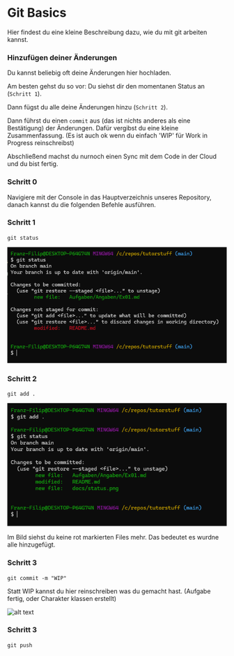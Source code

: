 # Git Basics
Hier findest du eine kleine Beschreibung dazu, wie du mit git arbeiten kannst.

### Hinzufügen deiner Änderungen
Du kannst beliebig oft deine Änderungen hier hochladen.

Am besten gehst du so vor: Du siehst dir den momentanen Status an (`Schritt 1`).

Dann fügst du alle deine Änderungen hinzu (`Schritt 2`).

Dann führst du einen `commit` aus (das ist nichts anderes als eine Bestätigung) der Änderungen. Dafür vergibst du eine kleine Zusammenfassung. (Es ist auch ok wenn du einfach 'WIP' für Work in Progress reinschreibst)

Abschließend machst du nurnoch einen Sync mit dem Code in der Cloud und du bist fertig.

### Schritt 0
Navigiere mit der Console in das Hauptverzeichnis unseres Repository, danach kannst du die folgenden Befehle ausführen.

### Schritt 1
```
git status
```
![alt text](docs/status.png)
### Schritt 2

```
git add .
```

![alt text](docs/afteradd.png)

Im Bild siehst du keine rot markierten Files mehr. Das bedeutet es wurdne alle hinzugefügt.
### Schritt 3

```
git commit -m "WIP"
```
Statt WIP kannst du hier reinschreiben was du gemacht hast. (Aufgabe fertig, oder Charakter klassen erstellt)

![alt text](image.png)

### Schritt 3

```
git push
```